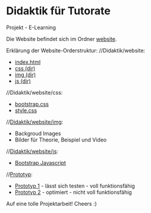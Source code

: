 # Didaktik für Tutorate
Projekt - E-Learning

Die Website befindet sich im Ordner [website](website).

Erklärung der Website-Orderstruktur:
//Didaktik/website:
- [index.html](website/index.html)
- [css (dir)](website/css)
- [img (dir)](website/img)
- [js (dir)](website/js)

//Didaktik/website/css:
- [bootstrap.css](website/css/bootstrap.css)
- [style.css](website/css/style.css)

//[Didaktik/website/img](website/img):
- Backgroud Images
- Bilder für Theorie, Beispiel und Video

//[Didaktik/website/js](website/js):
- [Bootstrap Javascript](website/js/bootstrap.js)

//[Prototyp](prototyp/):
- [Prototyp 1](Prototyp_1_final.docx) - lässt sich testen - voll funktionsfähig
- [Prototyp 2](Prototyp_2_final.docx) - optimiert - nicht voll funktionsfähig

Auf eine tolle Projektarbeit! Cheers :)